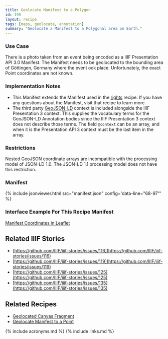 ```yaml
---
title: Geolocate Manifest to a Polygon
id: 195
layout: recipe
tags: [maps, geolocate, annotation]
summary: "Geolocate a Manifest to a Polygonal area on Earth."
---
```


### Use Case 
There is a photo taken from an event being encoded as a IIIF Presentation API 3.0 Manifest. The Manifest needs to be geolocated to the bounding area of Göttingen, Germany where the event ook place.  Unfortunately, the exact Point coordinates are not known.  

### Implementation Notes
* This Manifest extends the Manifest used in the [rights](https://github.com/IIIF/cookbook-recipes/issues/8) recipe. If you have any questions about the Manifest, visit that recipe to learn more.
* The third party [GeoJSON-LD](https://geojson.org/geojson-ld/vocab.html) context is included alongside the IIIF Presentation 3 context. This supplies the vocabulary terms for the GeoJSON-LD Annotation bodies since the IIIF Presentation 3 context does not describe those terms. The field `@context` can be an array, and when it is the Presentation API 3 context must be the last item in the array.  

### Restrictions
Nested GeoJSON coordinate arrays are incompatible with the processing model of JSON-LD 1.0. The JSON-LD 1.1 processing model does not have this restriction.  

### Manifest

{% include jsonviewer.html src="manifest.json" config='data-line="68-97"'  %}

### Interface Example For This Recipe Manifest
[Manifest Coordinates in Leaflet](http://geo.rerum.io/geolocate/viewAnnotations.html?manifest=https://preview.iiif.io/cookbook/0182-geolocated-simple-manifest/recipe/0182-geolocated-simple-manifest/manifest.json)

## Related IIIF Stories
* [https://github.com/IIIF/iiif-stories/issues/116](https://github.com/IIIF/iiif-stories/issues/116)
* [https://github.com/IIIF/iiif-stories/issues/119](https://github.com/IIIF/iiif-stories/issues/119)
* [https://github.com/IIIF/iiif-stories/issues/125](https://github.com/IIIF/iiif-stories/issues/125)
* [https://github.com/IIIF/iiif-stories/issues/135](https://github.com/IIIF/iiif-stories/issues/135)

## Related Recipes
* [Geolocated Canvas Fragment](https://github.com/IIIF/cookbook-recipes/issues/139)
* [Geolocate Manifest to a Point](https://github.com/IIIF/cookbook-recipes/issues/139)

{% include acronyms.md %}
{% include links.md %}
